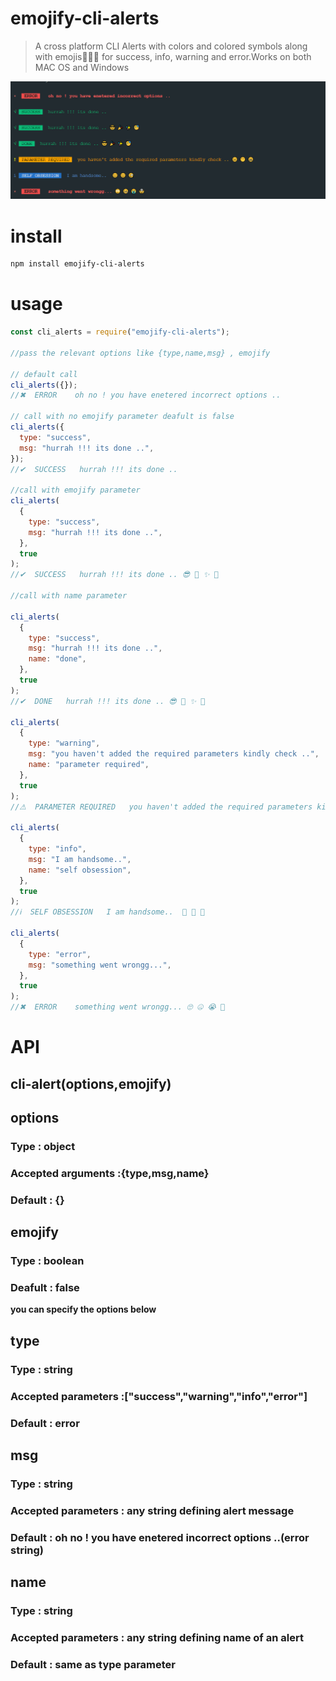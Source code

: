 # __emojify-cli-alerts__

> A cross platform CLI Alerts with colors and colored symbols along with emojis🥳🥳🥳 for success, info, warning and error.Works on both MAC OS and Windows

<!-- ![emojify-cli-alert-editor](images/editor.png) -->
<img src="./images/editor.png" width="800" />

# install
```sh
npm install emojify-cli-alerts
```

# usage
```javascript
const cli_alerts = require("emojify-cli-alerts");

//pass the relevant options like {type,name,msg} , emojify

// default call
cli_alerts({});
//✖  ERROR    oh no ! you have enetered incorrect options ..

// call with no emojify parameter deafult is false
cli_alerts({
  type: "success",
  msg: "hurrah !!! its done ..",
});
//✔  SUCCESS   hurrah !!! its done ..

//call with emojify parameter
cli_alerts(
  {
    type: "success",
    msg: "hurrah !!! its done ..",
  },
  true
);
//✔  SUCCESS   hurrah !!! its done .. 😎 🎉 ✨ 🥳

//call with name parameter

cli_alerts(
  {
    type: "success",
    msg: "hurrah !!! its done ..",
    name: "done",
  },
  true
);
//✔  DONE   hurrah !!! its done .. 😎 🎉 ✨ 🥳

cli_alerts(
  {
    type: "warning",
    msg: "you haven't added the required parameters kindly check ..",
    name: "parameter required",
  },
  true
);
//⚠  PARAMETER REQUIRED   you haven't added the required parameters kindly check .. 😐 😶 😬

cli_alerts(
  {
    type: "info",
    msg: "I am handsome..",
    name: "self obsession",
  },
  true
);
//ℹ  SELF OBSESSION   I am handsome..  🙂 🙂 🧐

cli_alerts(
  {
    type: "error",
    msg: "something went wrongg...",
  },
  true
);
//✖  ERROR    something went wrongg... 🙄 🤐 😭 🤯


```

# API
##  __cli-alert(options,emojify)__

## options
### Type : object
### Accepted arguments :{type,msg,name} 
### Default : {}

## emojify
### Type : boolean
### Deafult : false

__you can specify the options below__


## type
### Type : string
### Accepted parameters :["success","warning","info","error"]
### Default : error

## msg
### Type : string
### Accepted parameters : any string defining alert message
### Default : oh no ! you have enetered incorrect options ..(error string)


## name
### Type : string
### Accepted parameters : any string defining name of an alert
### Default : same as type parameter


